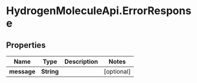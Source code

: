 # HydrogenMoleculeApi.ErrorResponse

## Properties
Name | Type | Description | Notes
------------ | ------------- | ------------- | -------------
**message** | **String** |  | [optional] 


